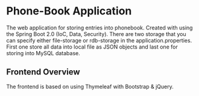 # Phone-Book Application
The web application for storing entries into phonebook. 
Created with using the Spring Boot 2.0 (IoC, Data, Security).
There are two storage that you can specify either file-storage or rdb-storage in the application.properties. First one store all data into local file as JSON objects and last one for storing into MySQL database.

## Frontend Overview
The frontend is based on using Thymeleaf with Bootstrap & jQuery.
